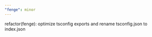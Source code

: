 ```yaml
---
"fenge": minor
---
```


refactor(fenge): optimize tsconfig exports and rename tsconfig.json to index.json
